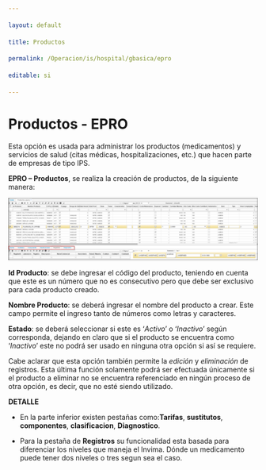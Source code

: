 ```yaml
---

layout: default

title: Productos

permalink: /Operacion/is/hospital/gbasica/epro

editable: si

---
```




# Productos - EPRO





Esta opción es usada para administrar los productos (medicamentos) y servicios de salud (citas médicas, hospitalizaciones, etc.) que hacen parte de empresas de tipo IPS.  

**EPRO – Productos**, se realiza la creación de productos, de la siguiente manera:





![](EPRO1.png)





**Id Producto**: se debe ingresar el código del producto, teniendo en cuenta que este es un número que no es consecutivo pero que debe ser exclusivo para cada producto creado.  

**Nombre Producto**: se deberá ingresar el nombre del producto a crear. Este campo permite el ingreso tanto de números como letras y caracteres.  

**Estado**: se deberá seleccionar si este es ‘_Activo_’ o ‘_Inactivo_’ según corresponda, dejando en claro que si el producto se encuentra como ‘_Inactivo_’ este no podrá ser usado en ninguna otra opción si así se requiere.  



Cabe aclarar que esta opción también permite la _edición_ y _eliminación_ de registros. Esta última función solamente podrá ser efectuada únicamente si el producto a eliminar no se encuentra referenciado en ningún proceso de otra opción, es decir, que no esté siendo utilizado.  



**DETALLE**



* En la parte inferior existen pestañas como:**Tarifas**, **sustitutos**, **componentes**, **clasificacion**,  **Diagnostico**.  

* Para la pestaña de **Registros** su funcionalidad esta basada para diferenciar los niveles que maneja el Invima. Dónde un medicamento puede tener dos niveles o tres segun sea el caso.  













